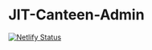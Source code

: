 # JIT-Canteen-Admin

[![Netlify Status](https://api.netlify.com/api/v1/badges/e3943277-c289-4950-9c4a-8a6565af5b48/deploy-status)](https://app.netlify.com/sites/jit-canteen-admin/deploys)
